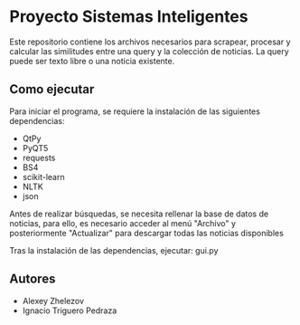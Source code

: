 # Proyecto Sistemas Inteligentes
Este repositorio contiene los archivos necesarios para scrapear, procesar y calcular las similitudes entre una query y la colección de noticias. La query puede ser texto libre o una noticia existente.

## Como ejecutar

Para iniciar el programa, se requiere la instalación de las siguientes dependencias:

- QtPy
- PyQT5
- requests
- BS4
- scikit-learn
- NLTK
- json

Antes de realizar búsquedas, se necesita rellenar la base de datos de noticias, para ello, es necesario acceder al menú "Archivo"
y posteriormente "Actualizar" para descargar todas las noticias disponibles

Tras la instalación de las dependencias, ejecutar:
gui.py

## Autores
 - Alexey Zhelezov
 - Ignacio Triguero Pedraza
